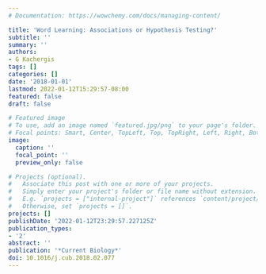 ```yaml
---
# Documentation: https://wowchemy.com/docs/managing-content/

title: 'Word Learning: Associations or Hypothesis Testing?'
subtitle: ''
summary: ''
authors:
- G Kachergis
tags: []
categories: []
date: '2018-01-01'
lastmod: 2022-01-12T15:29:57-08:00
featured: false
draft: false

# Featured image
# To use, add an image named `featured.jpg/png` to your page's folder.
# Focal points: Smart, Center, TopLeft, Top, TopRight, Left, Right, BottomLeft, Bottom, BottomRight.
image:
  caption: ''
  focal_point: ''
  preview_only: false

# Projects (optional).
#   Associate this post with one or more of your projects.
#   Simply enter your project's folder or file name without extension.
#   E.g. `projects = ["internal-project"]` references `content/project/deep-learning/index.md`.
#   Otherwise, set `projects = []`.
projects: []
publishDate: '2022-01-12T23:29:57.227125Z'
publication_types:
- '2'
abstract: ''
publication: '*Current Biology*'
doi: 10.1016/j.cub.2018.02.077
---
```

